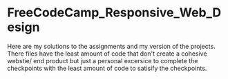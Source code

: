 # FreeCodeCamp_Responsive_Web_Design
Here are my solutions to the assignments and my version of the projects. 
There files have the least amount of code that don't create a cohesive webstie/ end product but just a personal excersice to complete the checkpoints with the least amount of code to satisify the checkpoints.
